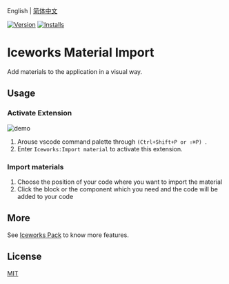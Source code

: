 English | [简体中文](./README.md)

[![Version](https://vsmarketplacebadge.apphb.com/version/iceworks-team.iceworks-material-import.svg)](https://marketplace.visualstudio.com/items?itemName=iceworks-team.iceworks-material-import)
[![Installs](https://vsmarketplacebadge.apphb.com/installs-short/iceworks-team.iceworks-material-import.svg)](https://marketplace.visualstudio.com/items?itemName=iceworks-team.iceworks-material-import)

# Iceworks Material Import

Add materials to the application in a visual way.

## Usage

### Activate Extension

![demo](https://user-images.githubusercontent.com/56879942/87401390-a63a1700-c5ec-11ea-91a6-f7d81ac5fd77.gif)

1. Arouse vscode command palette  through `(Ctrl+Shift+P or ⇧⌘P) `.
2. Enter `Iceworks:Import material` to activate this extension.

### Import materials

1. Choose the position of your code where you want to import the material
2. Click the block or the component which you need and the code will be added to your code

## More

See [Iceworks Pack](https://marketplace.visualstudio.com/items?itemName=iceworks-team.iceworks) to know more features.

## License

[MIT](https://github.com/ice-lab/iceworks/blob/master/LICENSE)
